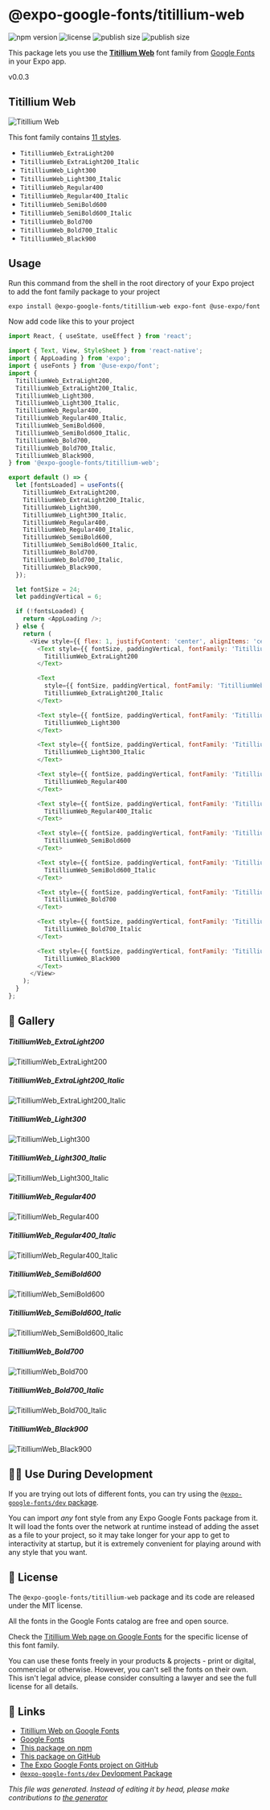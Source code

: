 # @expo-google-fonts/titillium-web

![npm version](https://flat.badgen.net/npm/v/@expo-google-fonts/titillium-web)
![license](https://flat.badgen.net/github/license/expo/google-fonts)
![publish size](https://flat.badgen.net/packagephobia/install/@expo-google-fonts/titillium-web)
![publish size](https://flat.badgen.net/packagephobia/publish/@expo-google-fonts/titillium-web)

This package lets you use the [**Titillium Web**](https://fonts.google.com/specimen/Titillium+Web) font family from [Google Fonts](https://fonts.google.com/) in your Expo app.

v0.0.3

## Titillium Web

![Titillium Web](./font-family.png)

This font family contains [11 styles](#gallery).

- `TitilliumWeb_ExtraLight200`
- `TitilliumWeb_ExtraLight200_Italic`
- `TitilliumWeb_Light300`
- `TitilliumWeb_Light300_Italic`
- `TitilliumWeb_Regular400`
- `TitilliumWeb_Regular400_Italic`
- `TitilliumWeb_SemiBold600`
- `TitilliumWeb_SemiBold600_Italic`
- `TitilliumWeb_Bold700`
- `TitilliumWeb_Bold700_Italic`
- `TitilliumWeb_Black900`

## Usage

Run this command from the shell in the root directory of your Expo project to add the font family package to your project
```sh
expo install @expo-google-fonts/titillium-web expo-font @use-expo/font
```

Now add code like this to your project
```js
import React, { useState, useEffect } from 'react';

import { Text, View, StyleSheet } from 'react-native';
import { AppLoading } from 'expo';
import { useFonts } from '@use-expo/font';
import {
  TitilliumWeb_ExtraLight200,
  TitilliumWeb_ExtraLight200_Italic,
  TitilliumWeb_Light300,
  TitilliumWeb_Light300_Italic,
  TitilliumWeb_Regular400,
  TitilliumWeb_Regular400_Italic,
  TitilliumWeb_SemiBold600,
  TitilliumWeb_SemiBold600_Italic,
  TitilliumWeb_Bold700,
  TitilliumWeb_Bold700_Italic,
  TitilliumWeb_Black900,
} from '@expo-google-fonts/titillium-web';

export default () => {
  let [fontsLoaded] = useFonts({
    TitilliumWeb_ExtraLight200,
    TitilliumWeb_ExtraLight200_Italic,
    TitilliumWeb_Light300,
    TitilliumWeb_Light300_Italic,
    TitilliumWeb_Regular400,
    TitilliumWeb_Regular400_Italic,
    TitilliumWeb_SemiBold600,
    TitilliumWeb_SemiBold600_Italic,
    TitilliumWeb_Bold700,
    TitilliumWeb_Bold700_Italic,
    TitilliumWeb_Black900,
  });

  let fontSize = 24;
  let paddingVertical = 6;

  if (!fontsLoaded) {
    return <AppLoading />;
  } else {
    return (
      <View style={{ flex: 1, justifyContent: 'center', alignItems: 'center' }}>
        <Text style={{ fontSize, paddingVertical, fontFamily: 'TitilliumWeb_ExtraLight200' }}>
          TitilliumWeb_ExtraLight200
        </Text>

        <Text
          style={{ fontSize, paddingVertical, fontFamily: 'TitilliumWeb_ExtraLight200_Italic' }}>
          TitilliumWeb_ExtraLight200_Italic
        </Text>

        <Text style={{ fontSize, paddingVertical, fontFamily: 'TitilliumWeb_Light300' }}>
          TitilliumWeb_Light300
        </Text>

        <Text style={{ fontSize, paddingVertical, fontFamily: 'TitilliumWeb_Light300_Italic' }}>
          TitilliumWeb_Light300_Italic
        </Text>

        <Text style={{ fontSize, paddingVertical, fontFamily: 'TitilliumWeb_Regular400' }}>
          TitilliumWeb_Regular400
        </Text>

        <Text style={{ fontSize, paddingVertical, fontFamily: 'TitilliumWeb_Regular400_Italic' }}>
          TitilliumWeb_Regular400_Italic
        </Text>

        <Text style={{ fontSize, paddingVertical, fontFamily: 'TitilliumWeb_SemiBold600' }}>
          TitilliumWeb_SemiBold600
        </Text>

        <Text style={{ fontSize, paddingVertical, fontFamily: 'TitilliumWeb_SemiBold600_Italic' }}>
          TitilliumWeb_SemiBold600_Italic
        </Text>

        <Text style={{ fontSize, paddingVertical, fontFamily: 'TitilliumWeb_Bold700' }}>
          TitilliumWeb_Bold700
        </Text>

        <Text style={{ fontSize, paddingVertical, fontFamily: 'TitilliumWeb_Bold700_Italic' }}>
          TitilliumWeb_Bold700_Italic
        </Text>

        <Text style={{ fontSize, paddingVertical, fontFamily: 'TitilliumWeb_Black900' }}>
          TitilliumWeb_Black900
        </Text>
      </View>
    );
  }
};

```

## 🔡 Gallery

##### TitilliumWeb_ExtraLight200
![TitilliumWeb_ExtraLight200](./19772d85bad94abc7a76fc4a64849db9638e9c00e7e0dadd3872a583b74adbe3.ttf.png)

##### TitilliumWeb_ExtraLight200_Italic
![TitilliumWeb_ExtraLight200_Italic](./a39917b8e97b8433f10dae6821885f087662f1062a48a366f2f2f287c74ecb6c.ttf.png)

##### TitilliumWeb_Light300
![TitilliumWeb_Light300](./7da8c41b9e519ca322471fc0bdcc15a795423fb09cbf094a6787142218ec1c9e.ttf.png)

##### TitilliumWeb_Light300_Italic
![TitilliumWeb_Light300_Italic](./f0ff528b94c980870d32757c89817e790c119bea9de817d49334ba1a3f04ef9a.ttf.png)

##### TitilliumWeb_Regular400
![TitilliumWeb_Regular400](./ba6d03922294b498b3e57ace654a9ee6715c33081cd24c1df56004ca64ba6e66.ttf.png)

##### TitilliumWeb_Regular400_Italic
![TitilliumWeb_Regular400_Italic](./d785f9b4efc2d7f91a854d36930d269122091296e25a46cc7931e2cd717567d5.ttf.png)

##### TitilliumWeb_SemiBold600
![TitilliumWeb_SemiBold600](./8c9b215a8e543b09a087afec74223fb41a74378deb5b83c8457630d03f0b5fc3.ttf.png)

##### TitilliumWeb_SemiBold600_Italic
![TitilliumWeb_SemiBold600_Italic](./e43b57298b99f0da6d3bfa3de072e88a539bf01332c5232e8e29dfee09cb859c.ttf.png)

##### TitilliumWeb_Bold700
![TitilliumWeb_Bold700](./10e8c4207611b16691202b4204f5fbd4e27aa240a45dbb2ca91f63f341056539.ttf.png)

##### TitilliumWeb_Bold700_Italic
![TitilliumWeb_Bold700_Italic](./dd23a74d333a9694f51ccb193efddc8d38e892053eca374882e2fe4043181559.ttf.png)

##### TitilliumWeb_Black900
![TitilliumWeb_Black900](./742f14f17526638a90f24974f5222008c89acabe2c636deb378ba287cf381bc6.ttf.png)


## 👩‍💻 Use During Development

If you are trying out lots of different fonts, you can try using the [`@expo-google-fonts/dev` package](https://github.com/expo/google-fonts/tree/master/font-packages/dev#readme).

You can import *any* font style from any Expo Google Fonts package from it. It will load the fonts
over the network at runtime instead of adding the asset as a file to your project, so it may take longer
for your app to get to interactivity at startup, but it is extremely convenient
for playing around with any style that you want.

## 📖 License

The `@expo-google-fonts/titillium-web` package and its code are released under the MIT license.

All the fonts in the Google Fonts catalog are free and open source.

Check the [Titillium Web page on Google Fonts](https://fonts.google.com/specimen/Titillium+Web) for the specific license of this font family.

You can use these fonts freely in your products & projects - print or digital, commercial or otherwise. However, you can't sell the fonts on their own. This isn't legal advice, please consider consulting a lawyer and see the full license for all details.

## 🔗 Links

- [Titillium Web on Google Fonts](https://fonts.google.com/specimen/Titillium+Web)
- [Google Fonts](https://fonts.google.com/)
- [This package on npm](https://www.npmjs.com/package/@expo-google-fonts/titillium-web)
- [This package on GitHub](https://github.com/expo/google-fonts/tree/master/font-packages/titillium-web)
- [The Expo Google Fonts project on GitHub](https://github.com/expo/google-fonts)
- [`@expo-google-fonts/dev` Devlopment Package](https://github.com/expo/google-fonts/tree/master/font-packages/dev)


*This file was generated. Instead of editing it by head, please make contributions to [the generator](https://github.com/expo/google-fonts/tree/master/packages/generator)*
